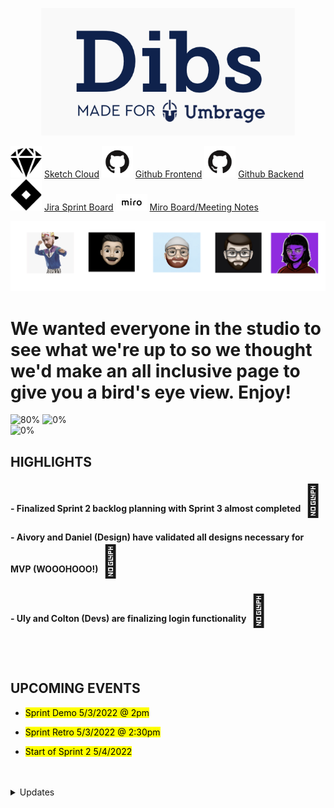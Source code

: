<p align="center"> 
  <img src="dibs.png">
</p>


<img src="sketch.png" width="50"> [Sketch Cloud](https://www.sketch.com/s/29b12cf5-0b5d-4af9-aaa9-eb4a1d4fae0e)
<img src="github.png" width="50"> [Github Frontend](https://github.com/Umbrage-Studios/march-cohort-frontend)
<img src="github.png" width="50"> [Github Backend](https://github.com/Umbrage-Studios/march-cohort-backend)
<img src="jira.png" width="50"> [Jira Sprint Board](https://umbrage.atlassian.net/jira/software/projects/DIBS/boards/36)
<img src="miro.png" width="50"> [Miro Board/Meeting Notes](https://miro.com/app/board/uXjVO8nKJnI=/)

<div class="row">
<p align="center"> <img src="team.png">
 </p>
 </div> 
 
# We wanted everyone in the studio to see what we're up to so we thought we'd make an all inclusive page to give you a bird's eye view. Enjoy!



  
  
![80%](https://progress-bar.dev/80/?title=Sprint_1_Completed )
![0%](https://progress-bar.dev/0/?title=Sprint_2_Completed )  
![0%](https://progress-bar.dev/0/?title=Sprint_3_Completed )

## HIGHLIGHTS
#### - Finalized Sprint 2 backlog planning with Sprint 3 almost completed  <span style='font-size:50px;'>&#128074;</span>
#### - Aivory and Daniel (Design) have validated all designs necessary for MVP (WOOOHOOO!)  <span style='font-size:50px;'>&#128074;</span>
#### - Uly and Colton (Devs) are finalizing login functionality   <span style='font-size:50px;'>&#128074;</span>

<br>
<br>

## UPCOMING EVENTS 



 - <mark> Sprint Demo 5/3/2022 @ 2pm </mark>

 - <mark> Sprint Retro 5/3/2022 @ 2:30pm </mark> 

 - <mark> Start of Sprint 2 5/4/2022 </mark>



<br>
<br>

  


<details><summary>Updates</summary>
  
  
  
  <table style="width:100%">
  <tr>
    <th>April 29th, 2022</th>
  </tr>
  <tr>
    <td>Two days left in sprint one and things are starting to really pick up with the Dibs project. Uly and Colton <br> 
have been hard at work with implementing the login functionality. The look of the login page and authentication <br>
flow is simple and easy to follow and has been coming together with very few hiccups. Daniel and Aivory have really <br>
stretched their design abilities and knocked it out of the park when it came to the design of the login page UI and <br>
contributed a massive amount to the authentication app flow. The devs are well on their way to completing all planned <br>
user stories and tasks. Below is a burndown chart that shows just how well Colton and Uly have been pacing themselves <br>
through this sprint. The grey line indicates the ideal pace or completion rate compared to outstanding work still left <br>
to complete. We plan to have a demo of what we have completed thus far on Tuesday of next week 5/2/2022. Everyone is <br>
welcome to join to check out what we accomplished for our first sprint!</td> 
  </tr>
</table>
 

</details>
  
